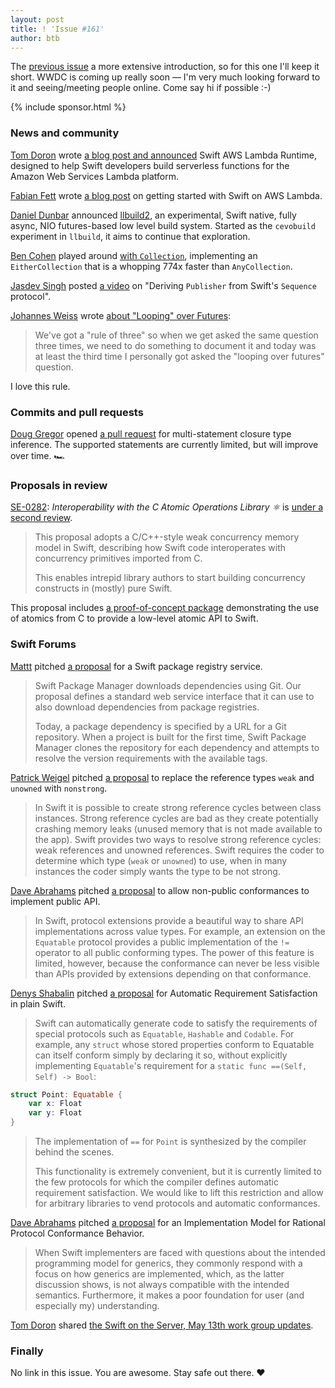 ```yaml
---
layout: post
title: ! 'Issue #161'
author: btb
---
```


The [previous issue](/issue-160) a more extensive introduction, so for this one
I'll keep it short. WWDC is coming up really soon — I'm very much looking
forward to it and seeing/meeting people online. Come say hi if possible :-)

<!--excerpt-->

{% include sponsor.html %}

### News and community

[Tom Doron](https://twitter.com/TomerDoron) wrote [a blog post and announced](https://swift.org/blog/aws-lambda-runtime/)
Swift AWS Lambda Runtime, designed to help Swift developers build serverless
functions for the Amazon Web Services Lambda platform.

[Fabian Fett](https://twitter.com/fabianfett) wrote [a blog post](https://fabianfett.de/getting-started-with-swift-aws-lambda-runtime)
on getting started with Swift on AWS Lambda.

[Daniel Dunbar](https://twitter.com/daniel_dunbar) announced [llbuild2](https://forums.swift.org/t/llbuild2/36896),
an experimental, Swift native, fully async, NIO futures-based low level build
system. Started as the `cevobuild` experiment in `llbuild`, it aims to continue
that exploration.

[Ben Cohen](https://twitter.com/AirspeedSwift/status/1264664397504372736) played
around [with `Collection`](https://twitter.com/AirspeedSwift/status/1264664397504372736),
implementing an `EitherCollection` that is a whopping 774x faster than
`AnyCollection`.

[Jasdev Singh](https://twitter.com/jasdev) posted [a video](https://www.youtube.com/watch?v=35rgnqsXtag)
on "Deriving `Publisher` from Swift's `Sequence` protocol".

[Johannes Weiss](https://twitter.com/johannesweiss/status/1193220999535382528) wrote [about "Looping" over Futures](https://forums.swift.org/t/loops-with-futures/37216):

> We've got a "rule of three" so when we get asked the same question three
times, we need to do something to document it and today was at least the third
time I personally got asked the "looping over futures" question.

I love this rule.

### Commits and pull requests

[Doug Gregor](https://twitter.com/dgregor79) opened [a pull request](https://github.com/apple/swift/pull/32223)
for multi-statement closure type inference. The supported statements are
currently limited, but will improve over time. 🏎

### Proposals in review

[SE-0282](https://github.com/apple/swift-evolution/blob/master/proposals/0282-atomics.md): *Interoperability with the C Atomic Operations Library ⚛︎* is [under a second review](https://forums.swift.org/t/se-0282-review-2-interoperability-with-the-c-atomic-operations-library/37360).

> This proposal adopts a C/C++-style weak concurrency memory model in Swift,
describing how Swift code interoperates with concurrency primitives imported
from C.
>
> This enables intrepid library authors to start building concurrency constructs
in (mostly) pure Swift.

This proposal includes [a proof-of-concept package](https://github.com/apple/swift-se-0282-experimental)
demonstrating the use of atomics from C to provide a low-level atomic API to
Swift.

### Swift Forums

[Mattt](https://twitter.com/mattt) pitched [a proposal](https://forums.swift.org/t/swift-package-registry-service/37219)
for a Swift package registry service.

> Swift Package Manager downloads dependencies using Git. Our proposal defines
a standard web service interface that it can use to also download dependencies
from package registries.
>
> Today, a package dependency is specified by a URL for a Git repository. When
a project is built for the first time, Swift Package Manager clones the
repository for each dependency and attempts to resolve the version requirements
with the available tags.

[Patrick Weigel](https://forums.swift.org/u/patricktheprogrammer/summary) pitched [a proposal](https://forums.swift.org/t/replace-the-reference-types-weak-and-unowned-with-nonstrong/36740)
to replace the reference types `weak` and `unowned` with `nonstrong`.

> In Swift it is possible to create strong reference cycles between class
instances. Strong reference cycles are bad as they create potentially crashing
memory leaks (unused memory that is not made available to the app). Swift
provides two ways to resolve strong reference cycles: weak references and
unowned references. Swift requires the coder to determine which type (`weak` or
`unowned`) to use, when in many instances the coder simply wants the type to be
not strong.

[Dave Abrahams](https://twitter.com/DaveAbrahams/status/1215792568039927808) pitched [a proposal](https://forums.swift.org/t/pitch-non-public-conformances-implementing-public-api/37159)
to allow non-public conformances to implement public API.

> In Swift, protocol extensions provide a beautiful way to share API
implementations across value types. For example, an extension on the
`Equatable` protocol provides a public implementation of the `!=` operator to
all public conforming types. The power of this feature is limited, however,
because the conformance can never be less visible than APIs provided by
extensions depending on that conformance.

[Denys Shabalin](https://forums.swift.org/u/shabalin/summary) pitched [a proposal](https://forums.swift.org/t/automatic-requirement-satisfaction-in-plain-swift/37158)
for Automatic Requirement Satisfaction in plain Swift.

> Swift can automatically generate code to satisfy the requirements of special
protocols such as `Equatable`, `Hashable` and `Codable`. For example, any
`struct` whose stored properties conform to Equatable can itself conform simply
by declaring it so, without explicitly implementing `Equatable`'s requirement
for a `static func ==(Self, Self) -> Bool`:

```swift
struct Point: Equatable { 
    var x: Float
    var y: Float
}
```

> The implementation of `==` for `Point` is synthesized by the compiler behind
the scenes.
>
> This functionality is extremely convenient, but it is currently limited to
the few protocols for which the compiler defines automatic requirement
satisfaction. We would like to lift this restriction and allow for arbitrary
libraries to vend protocols and automatic conformances.

[Dave Abrahams](https://twitter.com/DaveAbrahams/status/1215792568039927808) pitched [a proposal](https://forums.swift.org/t/an-implementation-model-for-rational-protocol-conformance-behavior/37171)
for an Implementation Model for Rational Protocol Conformance Behavior.

> When Swift implementers are faced with questions about the intended
programming model for generics, they commonly respond with a focus on how
generics are implemented, which, as the latter discussion shows, is not always
compatible with the intended semantics. Furthermore, it makes a poor foundation
for user (and especially my) understanding.

[Tom Doron](https://twitter.com/TomerDoron) shared [the Swift on the Server, May 13th work group updates](https://forums.swift.org/t/may-13th-2020/36929).

### Finally

No link in this issue. You are awesome. Stay safe out there. ❤️
